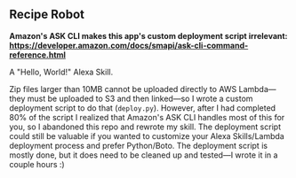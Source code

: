 Recipe Robot
--

**Amazon's ASK CLI makes this app's custom deployment script irrelevant: https://developer.amazon.com/docs/smapi/ask-cli-command-reference.html**

A "Hello, World!" Alexa Skill.

Zip files larger than 10MB cannot be uploaded directly to AWS Lambda—they must be uploaded to S3 and then linked—so I wrote a custom deployment script to do that (`deploy.py`). However, after I had completed 80% of the script I realized that Amazon's ASK CLI handles most of this for you, so I abandoned this repo and rewrote my skill. The deployment script could still be valuable if you wanted to customize your Alexa Skills/Lambda deployment process and prefer Python/Boto. The deployment script is mostly done, but it does need to be cleaned up and tested—I wrote it in a couple hours :)
